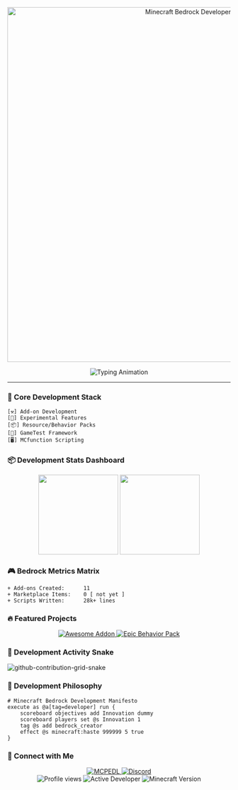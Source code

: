 <!-- Animated Minecraft Banner -->
<p align="center">
  <img src="https://raw.githubusercontent.com/YOUR_USERNAME/YOUR_USERNAME/main/minecraft-banner.gif" alt="Minecraft Bedrock Developer" width="800">
</p>

<!-- Animated Typing Text -->
<div align="center">
  <img src="https://readme-typing-svg.demolab.com?font=Fira+Code&duration=4000&pause=1000&color=3DDC84&center=true&vCenter=true&width=500&lines=Minecraft+Bedrock+Developer;Add-on+Architect;Behavior+Pack+Specialist;Scripting+Sorcerer;UI/UX+Designer" alt="Typing Animation" />
</div>

---

### 🧱 Core Development Stack
```blocks
[⚒️] Add-on Development
[🧪] Experimental Features
[📦] Resource/Behavior Packs
[📜] GameTest Framework
[🖥️] MCfunction Scripting
```

### 📦 Development Stats Dashboard
<div align="center">
  <img height="180em" src="https://github-readme-stats.vercel.app/api?username=Shadowgamer12k&show_icons=true&theme=dark&bg_color=1a1b26&hide_border=true&title_color=3DDC84&icon_color=3DDC84&include_all_commits=true">
  <img height="180em" src="https://github-readme-stats.vercel.app/api/top-langs/?username=Shadowgamer12k&layout=compact&theme=dark&bg_color=1a1b26&hide_border=true&title_color=3DDC84">
</div>

### 🎮 Bedrock Metrics Matrix
```
+ Add-ons Created:      11
+ Marketplace Items:    0 [ not yet ]
+ Scripts Written:      28k+ lines
```

### 🔥 Featured Projects
<div align="center">
  <a href="https://shadowgamer12k.github.io">
    <img src="https://github-readme-stats.vercel.app/api/pin/?username=Shadowgamer12k&repo=Awesome-Addon&theme=dark&bg_color=1a1b26&title_color=3DDC84" alt="Awesome Addon">
  </a>
  <a href="https://github.com/YOUR_USERNAME/Epic-Behavior-Pack">
    <img src="https://github-readme-stats.vercel.app/api/pin/?username=Shadowgamer12k&repo=Epic-Behavior-Pack&theme=dark&bg_color=1a1b26&title_color=3DDC84" alt="Epic Behavior Pack">
  </a>
</div>

### 📜 Development Activity Snake
![github-contribution-grid-snake](https://user-images.githubusercontent.com/109308073/204124026-2b60bb96-2bbf-4603-81ac-a70ec77749f1.svg)

### 🧠 Development Philosophy
```mcfunction
# Minecraft Bedrock Development Manifesto
execute as @a[tag=developer] run {
    scoreboard objectives add Innovation dummy
    scoreboard players set @s Innovation 1
    tag @s add bedrock_creator
    effect @s minecraft:haste 999999 5 true
}
```

### 🔗 Connect with Me
<div align="center">
  <a href="https://mcpedl.com/user/shadow-gamer-100k">
    <img src="https://img.shields.io/badge/MCPEDL-Profile-3DDC84?style=for-the-badge&logo=minecraft" alt="MCPEDL">
  </a>
  <a href="https://discord.gg/invite/VMrN8AnTEB">
    <img src="https://img.shields.io/badge/Discord-Community-5865F2?style=for-the-badge&logo=discord" alt="Discord">
  </a>
</div>

<div align="center">
  <img src="https://komarev.com/ghpvc/?username=Shadowgamer12k&label=Profile+Views&color=3DDC84&style=flat" alt="Profile views">
  <img src="https://img.shields.io/badge/Active_Developer-%E2%9C%94-3DDC84" alt="Active Developer">
  <img src="https://img.shields.io/badge/Version-1.20%2B-3DDC84" alt="Minecraft Version">
</div>
